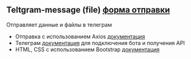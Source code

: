 ## Teltgram-message (file) [форма отправки](https://miroshairk.github.io/Teltgram-message-file-/) 

Отправляет данные и файлы в телеграм 
- Отправка с использованием Axios [документация](https://github.com/klesarev/axios-rus)
- Телеграм [документация](https://tlgrm.ru/docs/bots/api) для подключения бота и получения API
- HTML, CSS с использованием Вootstrap [документация](https://bootstrap-4.ru/)
